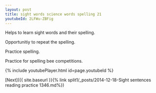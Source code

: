```yaml
---
layout: post
title: sight words science words spelling 21
youtubeId: 2LFWu-ZBFig
---
```

 
 
Helps to learn sight words and their spelling.

Opportunitiy to repeat the spelling. 

Practice spelling. 
 
Practice for spelling bee competitions. 
 
{% include youtubePlayer.html id=page.youtubeId %}
 
 

[Next]({{ site.baseurl }}{% link  split1/_posts/2014-12-18-Sight sentences reading practice 1346.md%})
 
